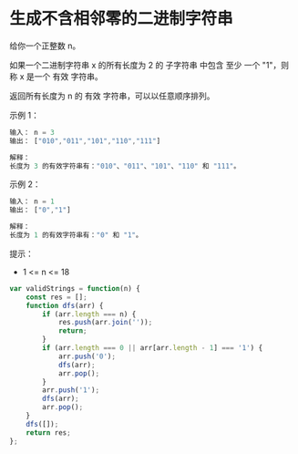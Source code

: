 # 生成不含相邻零的二进制字符串

给你一个正整数 n。

如果一个二进制字符串 x 的所有长度为 2 的
子字符串
中包含 至少 一个 "1"，则称 x 是一个 有效 字符串。

返回所有长度为 n 的 有效 字符串，可以以任意顺序排列。

示例 1：

```javascript
输入： n = 3
输出： ["010","011","101","110","111"]

解释：
长度为 3 的有效字符串有："010"、"011"、"101"、"110" 和 "111"。
```

示例 2：

```javascript
输入： n = 1
输出： ["0","1"]

解释：
长度为 1 的有效字符串有："0" 和 "1"。
```

提示：

- 1 <= n <= 18

```javascript
var validStrings = function(n) {
    const res = [];
    function dfs(arr) {
        if (arr.length === n) {
            res.push(arr.join(''));
            return;
        }
        if (arr.length === 0 || arr[arr.length - 1] === '1') {
            arr.push('0');
            dfs(arr);
            arr.pop();
        }
        arr.push('1');
        dfs(arr);
        arr.pop();
    }
    dfs([]);
    return res;
};
```
